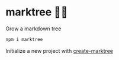 # marktree 🔖🌳

Grow a markdown tree
```sh
npm i marktree
```
Initialize a new project with [create-marktree](https://github.com/magnetenstad/create-marktree)
